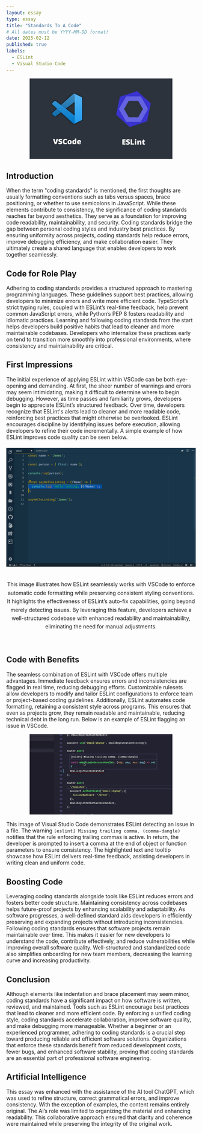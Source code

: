 ```yaml
---
layout: essay
type: essay
title: "Standards To A Code"
# All dates must be YYYY-MM-DD format!
date: 2025-02-12
published: true
labels:
  - ESLint
  - Visual Studio Code
---
```


<p align="center">
  <img width="380px" class="rounded float-start pe-3" src="../img/Code-Logo.jpg">
</p>

## Introduction
When the term "coding standards" is mentioned, the first thoughts are usually formatting conventions such as tabs versus spaces, brace positioning, or whether to use semicolons in JavaScript. While these elements contribute to consistency, the significance of coding standards reaches far beyond aesthetics. They serve as a foundation for improving code readability, maintainability, and security.
Coding standards bridge the gap between personal coding styles and industry best practices. By ensuring uniformity across projects, coding standards help reduce errors, improve debugging efficiency, and make collaboration easier. They ultimately create a shared language that enables developers to work together seamlessly.

## Code for Role Play
Adhering to coding standards provides a structured approach to mastering programming languages. These guidelines support best practices, allowing developers to minimize errors and write more efficient code. TypeScript’s strict typing rules, coupled with ESLint’s real-time feedback, help prevent common JavaScript errors, while Python’s PEP 8 fosters readability and idiomatic practices.
Learning and following coding standards from the start helps developers build positive habits that lead to cleaner and more maintainable codebases. Developers who internalize these practices early on tend to transition more smoothly into professional environments, where consistency and maintainability are critical.

## First Impressions
The initial experience of applying ESLint within VSCode can be both eye-opening and demanding. At first, the sheer number of warnings and errors may seem intimidating, making it difficult to determine where to begin debugging. However, as time passes and familiarity grows, developers begin to appreciate ESLint’s structured feedback.
Over time, developers recognize that ESLint's alerts lead to cleaner and more readable code, reinforcing best practices that might otherwise be overlooked. ESLint encourages discipline by identifying issues before execution, allowing developers to refine their code incrementally. A simple example of how ESLint improves code quality can be seen below.


<div style="text-align: center; margin-top: 20px; display: flex; flex-direction: column; align-items: center;">
    <img width="580px" src="../img/Code-1.png" alt="" style="display: block;">
    <p style="margin-top: 10px; text-align: center; font-size: 0.9em; font-style: italic;">
        <strong></strong>
    </p>
    <p style="max-width: 600px; text-align: center; font-size: 1em; line-height: 1.6;">
        This image illustrates how ESLint seamlessly works with VSCode to enforce automatic code formatting while preserving consistent styling conventions. It highlights the effectiveness of ESLint’s auto-fix capabilities, going beyond merely detecting issues. By leveraging this feature, developers achieve a well-structured codebase with enhanced readability and maintainability, eliminating the need for manual adjustments.
    </p>
    <div style="margin-bottom: 20px;"></div>
</div>


## Code with Benefits
The seamless combination of ESLint with VSCode offers multiple advantages. Immediate feedback ensures errors and inconsistencies are flagged in real time, reducing debugging efforts. Customizable rulesets allow developers to modify and tailor ESLint configurations to enforce team or project-based coding guidelines.
Additionally, ESLint automates code formatting, retaining a consistent style across programs. This ensures that even as projects grow, they remain readable and maintainable, reducing technical debt in the long run. Below is an example of ESLint flagging an issue in VSCode.

<p align="center">
  <img width="380px" class="rounded float-start pe-3" src="../img/Code-2.jpg">
</p>

This image of Visual Studio Code demonstrates ESLint detecting an issue in a file. The warning `[eslint] Missing trailing comma. (comma-dangle)` notifies that the rule enforcing trailing commas is active. In return, the developer is prompted to insert a comma at the end of object or function parameters to ensure consistency. The highlighted text and tooltip showcase how ESLint delivers real-time feedback, assisting developers in writing clean and uniform code.

## Boosting Code
Leveraging coding standards alongside tools like ESLint reduces errors and fosters better code structure. Maintaining consistency across codebases helps future-proof projects by enhancing scalability and adaptability. As software progresses, a well-defined standard aids developers in efficiently preserving and expanding projects without introducing inconsistencies.
Following coding standards ensures that software projects remain maintainable over time. This makes it easier for new developers to understand the code, contribute effectively, and reduce vulnerabilities while improving overall software quality. Well-structured and standardized code also simplifies onboarding for new team members, decreasing the learning curve and increasing productivity.

## Conclusion
Although elements like indentation and brace placement may seem minor, coding standards have a significant impact on how software is written, reviewed, and maintained. Tools such as ESLint encourage best practices that lead to cleaner and more efficient code. By enforcing a unified coding style, coding standards accelerate collaboration, improve software quality, and make debugging more manageable.
Whether a beginner or an experienced programmer, adhering to coding standards is a crucial step toward producing reliable and efficient software solutions. Organizations that enforce these standards benefit from reduced development costs, fewer bugs, and enhanced software stability, proving that coding standards are an essential part of professional software engineering.

## Artificial Intelligence
This essay was enhanced with the assistance of the AI tool ChatGPT, which was used to refine structure, correct grammatical errors, and improve consistency. With the exception of examples, the content remains entirely original. The AI’s role was limited to organizing the material and enhancing readability. This collaborative approach ensured that clarity and coherence were maintained while preserving the integrity of the original work.

